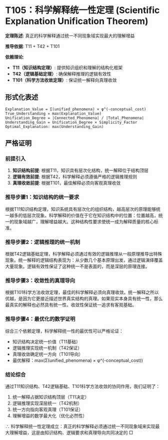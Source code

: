 # T105：科学解释统一性定理 (Scientific Explanation Unification Theorem)

**定理陈述**: 真正的科学解释通过统一不同现象域实现最大的理解增益

**推导依据**: T11 + T42 + T101

**依赖理论**: 
- **T11（知识结构定理）**: 提供知识组织和理解的结构化框架
- **T42（逻辑基础定理）**: 确保解释推理的逻辑有效性
- **T101（科学方法收敛定理）**: 保证统一解释向真理收敛

## 形式化表述
```
Explanation_Value = Σ(unified_phenomena) × φ^(-conceptual_cost)
True_Understanding ∝ max(Explanation_Value)
Unification_Degree = |Connected_Phenomena| / |Total_Phenomena|
Understanding_Gain = Unification_Degree × Simplicity_Factor
Optimal_Explanation: max(Understanding_Gain)
```

## 严格证明

### 前提引入
1. **知识结构前提**: 根据T11，知识具有层次化结构，统一解释位于结构顶层
2. **逻辑有效前提**: 根据T42，科学解释必须遵循严格的逻辑推理规则
3. **真理收敛前提**: 根据T101，最佳解释必须向客观真理收敛

### 推导步骤1：知识结构的统一要求
根据T11知识结构定理，知识系统具有层次化的组织结构，越高层次的原理能够统一越多的低层次现象。科学解释的价值在于它在知识结构中的位置：位置越高，统一的现象域越广，理解增益越大。这种结构性要求使统一成为解释质量的核心标准。

### 推导步骤2：逻辑推理的统一机制
根据T42逻辑基础定理，科学解释必须通过有效的逻辑推理从一般原理推导出特殊现象。统一解释的逻辑结构表现为：从少数几个基本原理出发，通过逻辑演绎覆盖大量现象。逻辑有效性保证了这种统一不是表面的，而是深层的原理连接。

### 推导步骤3：收敛性的真理导向
根据T101科学方法收敛定理，最佳的科学解释必须向真理收敛。统一解释之所以优越，是因为它更接近描述世界真实结构的真理。如果现实本身具有统一性，那么最真实的解释也必然具有统一性。收敛性保证统一追求有客观基础。

### 推导步骤4：最优化的数学证明
综合三个依赖定理，科学解释统一性的最优性可以严格论证：
- 知识结构决定统一价值（T11基础）
- 逻辑推理实现统一机制（T42保证）
- 真理收敛确定统一方向（T101导向）
- 最优解释：max(Σ(unified_phenomena) × φ^(-conceptual_cost))

### 结论综合
通过T11知识结构、T42逻辑基础、T101科学方法收敛的协同作用，我们证明了：
1. 统一解释占据知识结构顶层（T11决定）
2. 逻辑推理实现深层统一（T42机制）
3. 统一方向指向客观真理（T101保证）
4. 理解增益的数学最大化（优化必然性）

∴ 科学解释统一性定理成立：真正的科学解释必须通过统一不同现象域来实现最大理解增益，这是由知识结构、逻辑要求和真理导向共同决定的 □  